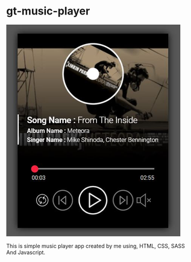 # gt-music-player

![music player preview](https://github.com/gandharthakar/gt-music-player/blob/711c04cd793e50fa3f9ed33248eec753429c70db/public/img/gitp-gtmp.JPG)

This is simple music player app created by me using, HTML, CSS, SASS And Javascript.
